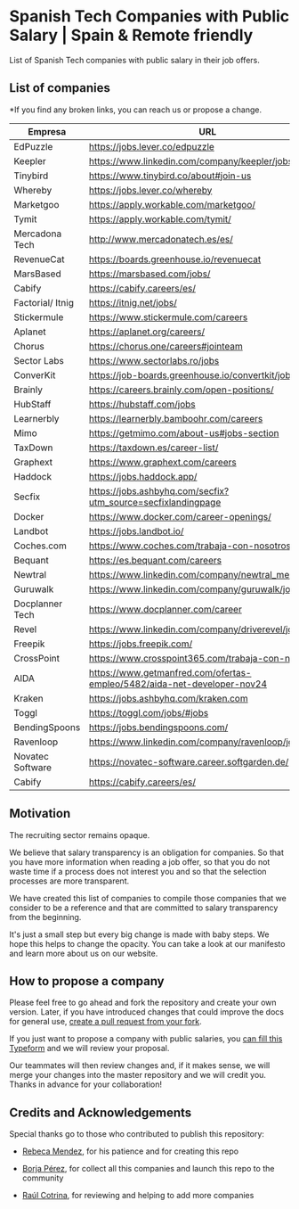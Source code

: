 # Spanish Tech Companies with Public Salary | Spain & Remote friendly
List of Spanish Tech companies with public salary in their job offers.

List of companies
-----------------

*If you find any broken links, you can reach us or propose a change.

| Empresa     | URL         |
| ----------- | ----------- |
| EdPuzzle      | <https://jobs.lever.co/edpuzzle>     |
| Keepler   | <https://www.linkedin.com/company/keepler/jobs/>        |
| Tinybird   | <https://www.tinybird.co/about#join-us> |
| Whereby | <https://jobs.lever.co/whereby> |
| Marketgoo | <https://apply.workable.com/marketgoo/>  |
| Tymit | <https://apply.workable.com/tymit/> |
| Mercadona Tech | <http://www.mercadonatech.es/es/> |
| RevenueCat | <https://boards.greenhouse.io/revenuecat> |
| MarsBased | <https://marsbased.com/jobs/> |
| Cabify | <https://cabify.careers/es/> |
| Factorial/ Itnig | <https://itnig.net/jobs/> |
| Stickermule | <https://www.stickermule.com/careers> |
| Aplanet | <https://aplanet.org/careers/> |
| Chorus | <https://chorus.one/careers#jointeam> |
| Sector Labs | <https://www.sectorlabs.ro/jobs> |
| ConverKit | <https://job-boards.greenhouse.io/convertkit/jobs/> |
| Brainly | <https://careers.brainly.com/open-positions/> |
| HubStaff | <https://hubstaff.com/jobs> |
| Learnerbly | <https://learnerbly.bamboohr.com/careers> |
| Mimo | <https://getmimo.com/about-us#jobs-section> |
| TaxDown | <https://taxdown.es/career-list/> |
| Graphext | <https://www.graphext.com/careers> |
| Haddock | <https://jobs.haddock.app/> |
| Secfix | <https://jobs.ashbyhq.com/secfix?utm_source=secfixlandingpage> |
| Docker | <https://www.docker.com/career-openings/> |
| Landbot | <https://jobs.landbot.io/> |
| Coches.com | <https://www.coches.com/trabaja-con-nosotros/> |
| Bequant | <https://es.bequant.com/careers>  |
| Newtral | <https://www.linkedin.com/company/newtral_media/jobs/> |
| Guruwalk| <https://www.linkedin.com/company/guruwalk/jobs/> |
| Docplanner Tech | <https://www.docplanner.com/career> |
| Revel | <https://www.linkedin.com/company/driverevel/jobs/> |
| Freepik | <https://jobs.freepik.com/> |
| CrossPoint | <https://www.crosspoint365.com/trabaja-con-nosotros/> |
| AIDA | <https://www.getmanfred.com/ofertas-empleo/5482/aida-net-developer-nov24> |
| Kraken | <https://jobs.ashbyhq.com/kraken.com> |
| Toggl | <https://toggl.com/jobs/#jobs> |
| BendingSpoons | <https://jobs.bendingspoons.com/> |
| Ravenloop | <https://www.linkedin.com/company/ravenloop/jobs/> |
| Novatec Software | <https://novatec-software.career.softgarden.de/> |
| Cabify | <https://cabify.careers/es/> |


Motivation
----------

The recruiting sector remains opaque. 

We believe that salary transparency is an obligation for companies. So that you have more information when reading a job offer, so that you do not waste time if a process does not interest you and so that the selection processes are more transparent.

We have created this list of companies to compile those companies that we consider to be a reference and that are committed to salary transparency from the beginning.

It's just a small step but every big change is made with baby steps. We hope this helps to change the opacity. You can take a look at our manifesto and learn more about us on our website.

How to propose a company
------------------------

Please feel free to go ahead and fork the repository and create your own version. Later, if you have introduced changes that could improve the docs for general use, [create a pull request from your fork](https://help.github.com/articles/creating-a-pull-request-from-a-fork/).

If you just want to propose a company with public salaries, you [can fill this Typeform](https://getmanfred.typeform.com/to/VS6UnBys) and we will review your proposal.

Our teammates will then review changes and, if it makes sense, we will merge your changes into the master repository and we will credit you. Thanks in advance for your collaboration!


Credits and Acknowledgements
----------------------------

Special thanks go to those who contributed to publish this repository:

-   [Rebeca Mendez](https://medium.com/@breogana), for his patience and for creating this repo

-   [Borja Pérez](https://x.com/borjaperfra), for collect all this companies and launch this repo to the community

-   [Raúl Cotrina](https://x.com/raulcotrina), for reviewing and helping to add more companies

